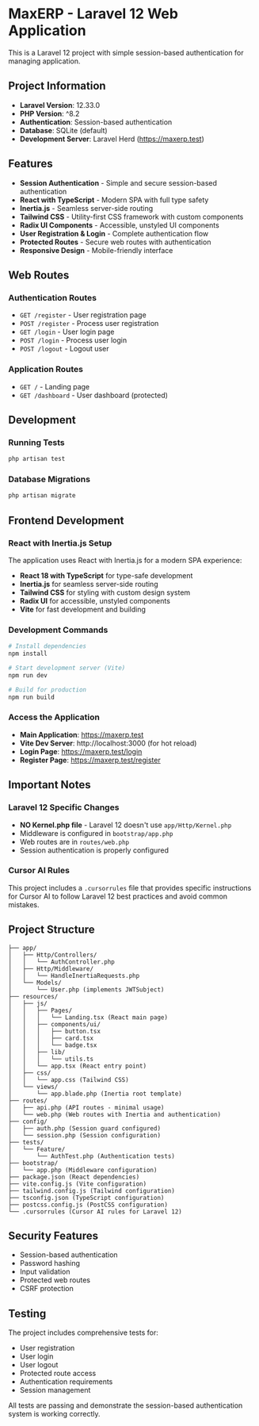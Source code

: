 # MaxERP - Laravel 12 Web Application

This is a Laravel 12 project with simple session-based authentication for managing application.

## Project Information

-   **Laravel Version**: 12.33.0
-   **PHP Version**: ^8.2
-   **Authentication**: Session-based authentication
-   **Database**: SQLite (default)
-   **Development Server**: Laravel Herd (https://maxerp.test)

## Features

-   **Session Authentication** - Simple and secure session-based authentication
-   **React with TypeScript** - Modern SPA with full type safety
-   **Inertia.js** - Seamless server-side routing
-   **Tailwind CSS** - Utility-first CSS framework with custom components
-   **Radix UI Components** - Accessible, unstyled UI components
-   **User Registration & Login** - Complete authentication flow
-   **Protected Routes** - Secure web routes with authentication
-   **Responsive Design** - Mobile-friendly interface

## Web Routes

### Authentication Routes

-   `GET /register` - User registration page
-   `POST /register` - Process user registration
-   `GET /login` - User login page
-   `POST /login` - Process user login
-   `POST /logout` - Logout user

### Application Routes

-   `GET /` - Landing page
-   `GET /dashboard` - User dashboard (protected)

## Development

### Running Tests

```bash
php artisan test
```

### Database Migrations

```bash
php artisan migrate
```

## Frontend Development

### React with Inertia.js Setup

The application uses React with Inertia.js for a modern SPA experience:

-   **React 18 with TypeScript** for type-safe development
-   **Inertia.js** for seamless server-side routing
-   **Tailwind CSS** for styling with custom design system
-   **Radix UI** for accessible, unstyled components
-   **Vite** for fast development and building

### Development Commands

```bash
# Install dependencies
npm install

# Start development server (Vite)
npm run dev

# Build for production
npm run build
```

### Access the Application

-   **Main Application**: https://maxerp.test
-   **Vite Dev Server**: http://localhost:3000 (for hot reload)
-   **Login Page**: https://maxerp.test/login
-   **Register Page**: https://maxerp.test/register

## Important Notes

### Laravel 12 Specific Changes

-   **NO Kernel.php file** - Laravel 12 doesn't use `app/Http/Kernel.php`
-   Middleware is configured in `bootstrap/app.php`
-   Web routes are in `routes/web.php`
-   Session authentication is properly configured

### Cursor AI Rules

This project includes a `.cursorrules` file that provides specific instructions for Cursor AI to follow Laravel 12 best practices and avoid common mistakes.

## Project Structure

```
├── app/
│   ├── Http/Controllers/
│   │   └── AuthController.php
│   ├── Http/Middleware/
│   │   └── HandleInertiaRequests.php
│   └── Models/
│       └── User.php (implements JWTSubject)
├── resources/
│   ├── js/
│   │   ├── Pages/
│   │   │   └── Landing.tsx (React main page)
│   │   ├── components/ui/
│   │   │   ├── button.tsx
│   │   │   ├── card.tsx
│   │   │   └── badge.tsx
│   │   ├── lib/
│   │   │   └── utils.ts
│   │   └── app.tsx (React entry point)
│   ├── css/
│   │   └── app.css (Tailwind CSS)
│   └── views/
│       └── app.blade.php (Inertia root template)
├── routes/
│   ├── api.php (API routes - minimal usage)
│   └── web.php (Web routes with Inertia and authentication)
├── config/
│   ├── auth.php (Session guard configured)
│   └── session.php (Session configuration)
├── tests/
│   └── Feature/
│       └── AuthTest.php (Authentication tests)
├── bootstrap/
│   └── app.php (Middleware configuration)
├── package.json (React dependencies)
├── vite.config.js (Vite configuration)
├── tailwind.config.js (Tailwind configuration)
├── tsconfig.json (TypeScript configuration)
├── postcss.config.js (PostCSS configuration)
└── .cursorrules (Cursor AI rules for Laravel 12)
```

## Security Features

-   Session-based authentication
-   Password hashing
-   Input validation
-   Protected web routes
-   CSRF protection

## Testing

The project includes comprehensive tests for:

-   User registration
-   User login
-   User logout
-   Protected route access
-   Authentication requirements
-   Session management

All tests are passing and demonstrate the session-based authentication system is working correctly.
